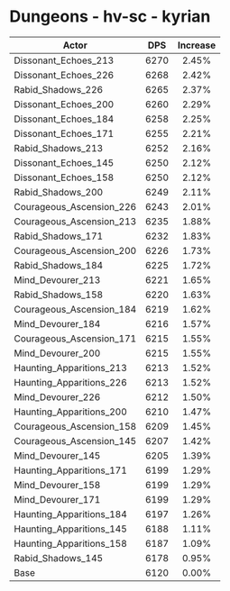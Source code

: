 # Dungeons - hv-sc - kyrian
| Actor | DPS | Increase |
|---|:---:|:---:|
|Dissonant_Echoes_213|6270|2.45%|
|Dissonant_Echoes_226|6268|2.42%|
|Rabid_Shadows_226|6265|2.37%|
|Dissonant_Echoes_200|6260|2.29%|
|Dissonant_Echoes_184|6258|2.25%|
|Dissonant_Echoes_171|6255|2.21%|
|Rabid_Shadows_213|6252|2.16%|
|Dissonant_Echoes_145|6250|2.12%|
|Dissonant_Echoes_158|6250|2.12%|
|Rabid_Shadows_200|6249|2.11%|
|Courageous_Ascension_226|6243|2.01%|
|Courageous_Ascension_213|6235|1.88%|
|Rabid_Shadows_171|6232|1.83%|
|Courageous_Ascension_200|6226|1.73%|
|Rabid_Shadows_184|6225|1.72%|
|Mind_Devourer_213|6221|1.65%|
|Rabid_Shadows_158|6220|1.63%|
|Courageous_Ascension_184|6219|1.62%|
|Mind_Devourer_184|6216|1.57%|
|Courageous_Ascension_171|6215|1.55%|
|Mind_Devourer_200|6215|1.55%|
|Haunting_Apparitions_213|6213|1.52%|
|Haunting_Apparitions_226|6213|1.52%|
|Mind_Devourer_226|6212|1.50%|
|Haunting_Apparitions_200|6210|1.47%|
|Courageous_Ascension_158|6209|1.45%|
|Courageous_Ascension_145|6207|1.42%|
|Mind_Devourer_145|6205|1.39%|
|Haunting_Apparitions_171|6199|1.29%|
|Mind_Devourer_158|6199|1.29%|
|Mind_Devourer_171|6199|1.29%|
|Haunting_Apparitions_184|6197|1.26%|
|Haunting_Apparitions_145|6188|1.11%|
|Haunting_Apparitions_158|6187|1.09%|
|Rabid_Shadows_145|6178|0.95%|
|Base|6120|0.00%|
